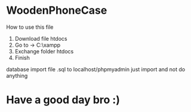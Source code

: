 # WoodenPhoneCase

How to use this file
1. Download file htdocs
2. Go to  ->  C:\xampp
3. Exchange folder htdocs
4. Finish

database
import file .sql to localhost/phpmyadmin
just import and not do anything 


# Have a good day bro :)
